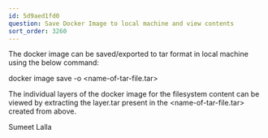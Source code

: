 ```yaml
---
id: 5d9aed1fd0
question: Save Docker Image to local machine and view contents
sort_order: 3260
---
```


The docker image can be saved/exported to tar format in local machine using the below command:

docker image save <image-name> -o <name-of-tar-file.tar>

The individual layers of the docker image for the filesystem content can be viewed by extracting the layer.tar present in the <name-of-tar-file.tar> created from above.

Sumeet Lalla

